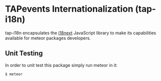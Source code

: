 TAPevents Internationalization (tap-i18n)
=========================================

tap-i18n encapsulates the [i18next](http://i18next.com/) JavaScript library to
make its capabilities available for meteor packages developers.

Unit Testing
------------

In order to unit test this package simply run meteor in it:

    $ meteor

